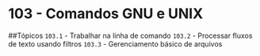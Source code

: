 # 103 - Comandos GNU e UNIX

##Tópicos
`103.1` - Trabalhar na linha de comando
`103.2` - Processar fluxos de texto usando filtros
`103.3` - Gerenciamento básico de arquivos


